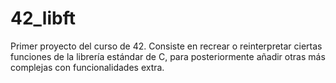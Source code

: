 # 42_libft

Primer proyecto del curso de 42. 
Consiste en recrear o reinterpretar ciertas funciones de la librería estándar de C, para posteriormente añadir otras más complejas con funcionalidades extra.
